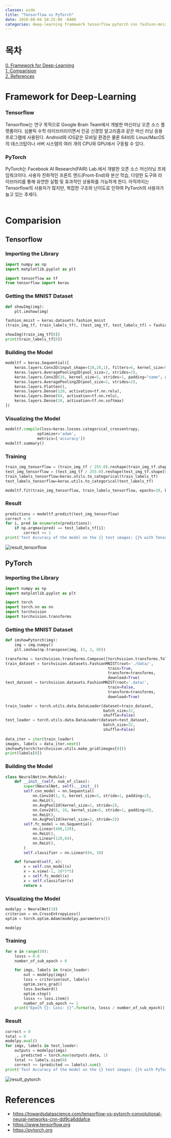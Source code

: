 ```yaml
---
classes: wide
title: "Tensorflow vs PyTorch"
date: 2020-08-04 10:25:00 -0400
categories: deep-learning framework tensorflow pytorch cnn fashion-mnist
---
```


# 목차
[0. Framework for Deep-Learning](#framework-for-deep-learning)   
[1. Comparision](#comparision)   
[2. References](#references)
<br>

# Framework for Deep-Learning
### Tensorflow
Tensorflow는 연구 목적으로 Google Brain Team에서 개발한 머신러닝 오픈 소스 플랫폼이다. 심볼릭 수학 라이브러리이면서 인공 신경망 알고리즘과 같은 머신 러닝 응용프로그램에 사용된다. Android와 iOS같은 모바일 환경은 물론 64비트 Linux/MacOS의 데스크탑이나 서버 시스템의 여러 개의 CPU와 GPU에서 구동될 수 있다. 

### PyTorch
PyTorch는 Facebook AI Research(FAIR) Lab.에서 개발한  오픈 소스 머신러닝 프레임워크이다. 사용자 친화적인 프론트 앤드(Front-End)와 분산 학습, 다양한 도구와 라이브러리를 통해 유연한 실험 및 효과적인 상용화를 가능하게 한다. 아직까지는 Tensorflow의 사용자가 많지만, 복잡한 구조와 난이도로 인하여 PyTorch의 사용자가 늘고 있는 추세다.   
<br>


# Comparision
## Tensorflow
### Importing the Library
```python
import numpy as np
import matplotlib.pyplot as plt

import tensorflow as tf
from tensorflow import keras
```
### Getting the MNIST Dataset
```python
def showImg(img):   
    plt.imshow(img)

fashion_mnist = keras.datasets.fashion_mnist
(train_img_tf, train_labels_tf), (test_img_tf, test_labels_tf) = fashion_mnist.load_data()

showImg(train_img_tf[0])
print(train_labels_tf[0])
```
### Building the Model
```python
modeltf = keras.Sequential([   
    keras.layers.Conv2D(input_shape=(28,28,1), filters=6, kernel_size=5, strides=1, padding="same", activation=tf.nn.relu),
    keras.layers.AveragePooling2D(pool_size=2, strides=2),
    keras.layers.Conv2D(16, kernel_size=5, strides=1, padding="same", activation=tf.nn.relu),
    keras.layers.AveragePooling2D(pool_size=2, strides=2),
    keras.layers.Flatten(),
    keras.layers.Dense(120, activation=tf.nn.relu),
    keras.layers.Dense(84, activation=tf.nn.relu),
    keras.layers.Dense(10, activation=tf.nn.softmax)
])
```
### Visualizing the Model
```python
modeltf.compile(loss=keras.losses.categorical_crossentropy,
              optimizer='adam',
              metrics=['accuracy'])
modeltf.summary()
```
### Training
```python
train_img_tensorflow = (train_img_tf / 255.0).reshape(train_img_tf.shape[0], 28, 28, 1)
test_img_tensorflow = (test_img_tf / 255.0).reshape(test_img_tf.shape[0], 28, 28 ,1)
train_labels_tensorflow=keras.utils.to_categorical(train_labels_tf)
test_labels_tensorflow=keras.utils.to_categorical(test_labels_tf)

modeltf.fit(train_img_tensorflow, train_labels_tensorflow, epochs=30, batch_size=32)
```
### Result
```python
predictions = modeltf.predict(test_img_tensorflow)
correct = 0
for i, pred in enumerate(predictions):
    if np.argmax(pred) == test_labels_tf[i]:
        correct += 1
print('Test Accuracy of the model on the {} test images: {}% with TensorFlow'.format(test_img_tf.shape[0], 100 * correct/test_img_tf.shape[0]))
```
![result_tensorflow](/resources/imgaes/result_tensorflow.png "result_tensorflow")

## PyTorch
### Importing the Library
```python
import numpy as np
import matplotlib.pyplot as plt

import torch
import torch.nn as nn
import torchvision
import torchvision.transforms
```
### Getting the MNIST Dataset
```python
def imshowPytorch(img):
    img = img.numpy()
    plt.imshow(np.transpose(img, (1, 2, 0)))

transforms = torchvision.transforms.Compose([torchvision.transforms.ToTensor()])
train_dataset = torchvision.datasets.FashionMNIST(root='./data/',
                                             train=True, 
                                             transform=transforms,
                                             download=True)
test_dataset = torchvision.datasets.FashionMNIST(root='.data/',
                                             train=False, 
                                             transform=transforms,
                                             download=True)

train_loader = torch.utils.data.DataLoader(dataset=train_dataset,
                                           batch_size=32, 
                                           shuffle=False)
test_loader = torch.utils.data.DataLoader(dataset=test_dataset,
                                           batch_size=32, 
                                           shuffle=False)
                                           
data_iter = iter(train_loader)
images, labels = data_iter.next()
imshowPytorch(torchvision.utils.make_grid(images[0]))
print(labels[0])
```
### Building the Model
```python
class NeuralNet(nn.Module):
    def __init__(self, num_of_class):
        super(NeuralNet, self).__init__()
        self.cnn_model = nn.Sequential(
            nn.Conv2d(1, 6, kernel_size=5, stride=1, padding=2),
            nn.ReLU(),
            nn.AvgPool2d(kernel_size=2, stride=2),
            nn.Conv2d(6, 16, kernel_size=5, stride=1, padding=0),
            nn.ReLU(),
            nn.AvgPool2d(kernel_size=2, stride=2))
        self.fc_model = nn.Sequential(
            nn.Linear(400,120),
            nn.ReLU(),
            nn.Linear(120,84),
            nn.ReLU(),
        )
        self.classifier = nn.Linear(84, 10)

    def forward(self, x):
        x = self.cnn_model(x)
        x = x.view(-1, 16*5*5)
        x = self.fc_model(x)
        x = self.classifier(x)
        return x
```
### Visualizing the Model
```python
modelpy = NeuralNet(10)
criterion = nn.CrossEntropyLoss()
optim = torch.optim.Adam(modelpy.parameters())   

modelpy
```
### Training
```python
for e in range(30):
    losss = 0.0
    number_of_sub_epoch = 0

    for imgs, labels in train_loader:
        out = modelpy(imgs)
        loss = criterion(out, labels)
        optim.zero_grad()
        loss.backward()
        optim.step()
        losss += loss.item()
        number_of_sub_epoch += 1
    print("Epoch {}: Loss: {}".format(e, losss / number_of_sub_epoch))
```
### Result
```python
correct = 0
total = 0
modelpy.eval()
for imgs, labels in test_loader:
    outputs = modelpy(imgs)
    _, predicted = torch.max(outputs.data, 1)
    total += labels.size(0)
    correct += (predicted == labels).sum()
print('Test Accuracy of the model on the {} test images: {}% with PyTorch'.format(total, 100 * correct // total))
```
![result_pytorch](/resources/images/result_pytorch.png "result_pytorch")
<br>


# References
- https://towardsdatascience.com/tensorflow-vs-pytorch-convolutional-neural-networks-cnn-dd9ca6ddafce
- https://www.tensorflow.org
- https://pytorch.org
